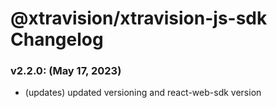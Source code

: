 # @xtravision/xtravision-js-sdk Changelog

### v2.2.0: (May 17, 2023)
- (updates) updated versioning and react-web-sdk version
    